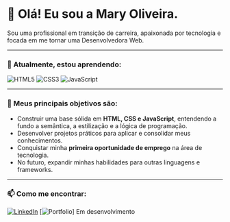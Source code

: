 # 👋 Olá! Eu sou a Mary Oliveira.

Sou uma profissional em transição de carreira, apaixonada por tecnologia e focada em me tornar uma Desenvolvedora Web.

---

### 🌱 Atualmente, estou aprendendo:

![HTML5](https://img.shields.io/badge/HTML5-E34F26?style=for-the-badge&logo=html5&logoColor=white)
![CSS3](https://img.shields.io/badge/CSS3-1572B6?style=for-the-badge&logo=css3&logoColor=white)
![JavaScript](https://img.shields.io/badge/JavaScript-F7DF1E?style=for-the-badge&logo=javascript&logoColor=black)

---

### 🎯 Meus principais objetivos são:
-   Construir uma base sólida em **HTML, CSS e JavaScript**, entendendo a fundo a semântica, a estilização e a lógica de programação.
-   Desenvolver projetos práticos para aplicar e consolidar meus conhecimentos.
-   Conquistar minha **primeira oportunidade de emprego** na área de tecnologia.
-   No futuro, expandir minhas habilidades para outras linguagens e frameworks.

---

### 📫 Como me encontrar:

[![LinkedIn](https://img.shields.io/badge/LinkedIn-0077B5?style=for-the-badge&logo=linkedin&logoColor=white)](https://www.linkedin.com/in/maryoliveiras/)
[![Portfolio](https://img.shields.io/badge/Portfolio-FF5722?style=for-the-badge&logo=todoist&logoColor=white)] Em desenvolvimento
